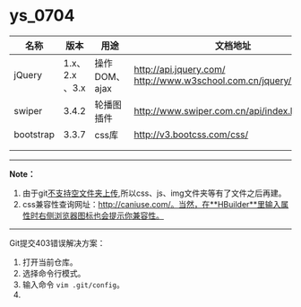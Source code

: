 # ys_0704
| 名称        | 版本           | 用途         | 文档地址                                     |
| --------- | ------------ | ---------- | ---------------------------------------- |
| jQuery    | 1.x、2.x 、3.x | 操作DOM、ajax | http://api.jquery.com/    http://www.w3school.com.cn/jquery/index.asp |
| swiper    | 3.4.2        | 轮播图插件      | http://www.swiper.com.cn/api/index.html  |
| bootstrap | 3.3.7        | css库       | http://v3.bootcss.com/css/               |
|           |              |            |                                          |
|           |              |            |                                          |

---

**Note：**

1. 由于git<u>不支持空文件夹上传</u>,所以css、js、img文件夹等有了文件之后再建。
2. css兼容性查询网址：http://caniuse.com/。当然，在**HBuilder**里输入属性时右侧浏览器图标也会提示你兼容性。

---

Git提交403错误解决方案：

1. 打开当前仓库。
2. 选择命令行模式。
3. 输入命令 `vim .git/config`。
4. ​